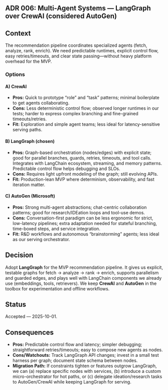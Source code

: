 ## ADR 006: Multi-Agent Systems — LangGraph over CrewAI (considered AutoGen)

## Context
The recommendation pipeline coordinates specialized agents (fetch, analyze, rank, enrich). We need predictable runtimes, explicit control flow, easy retries/timeouts, and clear state passing—without heavy platform overhead for the MVP.

### Options
#### A) CrewAI
- **Pros:** Quick to prototype “role” and “task” patterns; minimal boilerplate to get agents collaborating.
- **Cons:** Less deterministic control flow; observed longer runtimes in our tests; harder to express complex branching and fine-grained timeouts/retries.
- **Fit:** Exploration and simple agent teams; less ideal for latency-sensitive serving paths.
#### B) LangGraph (chosen)
- **Pros:** Graph-based orchestration (nodes/edges) with explicit state; good for parallel branches, guards, retries, timeouts, and tool calls. Integrates with LangChain ecosystem, streaming, and memory patterns. Predictable control flow helps debugging and SLOs.
- **Cons:** Requires light upfront modeling of the graph; still evolving APIs.
- **Fit:** Production-lean MVP where determinism, observability, and fast iteration matter.
#### C) AutoGen (Microsoft)
- **Pros:** Strong multi-agent abstractions; chat-centric collaboration patterns; good for research/IDEation loops and tool-use demos.
- **Cons:** Conversation-first paradigm can be less ergonomic for strict, low-latency pipelines; extra adaptation needed for stateful branching, time-boxed steps, and service integration.
- **Fit:** R&D workflows and autonomous “brainstorming” agents; less ideal as our serving orchestrator.

## Decision
Adopt **LangGraph** for the MVP recommendation pipeline. It gives us explicit, testable graphs for fetch → analyze → rank → enrich, supports parallelism and guarded edges, and plays well with LangChain components we already use (embeddings, tools, retrievers). We keep **CrewAI** and **AutoGen** in the toolbox for experimentation and offline workflows.

## Status
Accepted — 2025-10-01.

## Consequences
- **Pros:** Predictable control flow and latency; simpler debugging; straightforward retries/timeouts; easy to compose new agents as nodes.
- **Cons/Watchouts:** Track LangGraph API changes; invest in a small test harness per graph; document state schema between nodes.
- **Migration Path:** If constraints tighten or features outgrow LangGraph, we can (a) replace specific nodes with services, (b) introduce a custom micro-orchestrator for hot paths, or (c) delegate ideation/research tasks to AutoGen/CrewAI while keeping LangGraph for serving.
